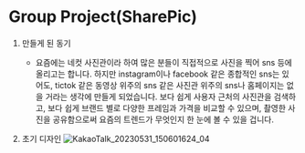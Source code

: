 # Group Project(SharePic)

1. 만들게 된 동기
   - 요즘에는 네컷 사진관이라 하여 많은 분들이 직접적으로 사진을 찍어 sns 등에 올리고는 합니다.
하지만 instagram이나 facebook 같은 종합적인 sns는 있어도, tictok 같은 동영상 위주의 sns 같은
사진관 위주의 sns나 홈페이지는 없을 거라는 생각에 만들게 되었습니다.
보다 쉽게 사용자 근처의 사진관을 검색하고, 보다 쉽게 브랜드 별로 다양한 프레임과 가격을 비교할 수 있으며,
촬영한 사진을 공유함으로써 요즘의 트렌드가 무엇인지 한 눈에 볼 수 있을 겁니다.

2. 초기 디자인
![KakaoTalk_20230531_150601624_04](https://github.com/Heo-sh/PhotoPreject-complete-/assets/117993171/1e8613d6-5eeb-4795-bafa-b74ff283c48b)
